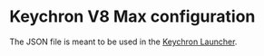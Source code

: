 # Keychron V8 Max configuration

The JSON file is meant to be used in the [Keychron Launcher](https://launcher.keychron.com/#/keymap).
